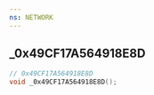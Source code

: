 ```yaml
---
ns: NETWORK
---
```

## _0x49CF17A564918E8D

```c
// 0x49CF17A564918E8D
void _0x49CF17A564918E8D();
```

